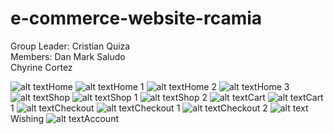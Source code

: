# e-commerce-website-rcamia
Group Leader: Cristian Quiza<br>
      Members: Dan Mark Saludo<br>
               Chyrine Cortez<br>


![alt text][img1]Home
![alt text][img2]Home 1
![alt text][img3]Home 2
![alt text][img4]Home 3
![alt text][img5]Shop
![alt text][img6]Shop 1
![alt text][img7]Shop 2
![alt text][img8]Cart
![alt text][img9]Cart 1
![alt text][img10]Checkout
![alt text][img11]Checkout 1
![alt text][img12]Checkout 2
![alt text][img13]Wishing
![alt text][img14]Account

[img1]:https://github.com/Kirisaite/e-commerce-website-rcamia/blob/master/home.PNG
[img2]:https://github.com/Kirisaite/e-commerce-website-rcamia/blob/master/home1.PNG
[img3]:https://github.com/Kirisaite/e-commerce-website-rcamia/blob/master/home3.PNG
[img4]:https://github.com/Kirisaite/e-commerce-website-rcamia/blob/master/home4.PNG


[img5]:https://github.com/Kirisaite/e-commerce-website-rcamia/blob/master/shop_beverages.PNG
[img6]:https://github.com/Kirisaite/e-commerce-website-rcamia/blob/master/shop_detergent.PNG
[img7]:https://github.com/Kirisaite/e-commerce-website-rcamia/blob/master/shop_paper_goods.PNG

[img8]:https://github.com/Kirisaite/e-commerce-website-rcamia/blob/master/cart.PNG
[img9]:https://github.com/Kirisaite/e-commerce-website-rcamia/blob/master/cart1.PNG


[img10]:https://github.com/Kirisaite/e-commerce-website-rcamia/blob/master/checkout.PNG
[img11]:https://github.com/Kirisaite/e-commerce-website-rcamia/blob/master/checkout1.PNG
[img12]:https://github.com/Kirisaite/e-commerce-website-rcamia/blob/master/checkout2.PNG

[img13]:https://github.com/Kirisaite/e-commerce-website-rcamia/blob/master/wishlist.PNG

[img14]:https://github.com/Kirisaite/e-commerce-website-rcamia/blob/master/my_account.PNG





